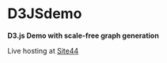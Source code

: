 # D3JSdemo

 **D3.js Demo with scale-free graph generation**

Live hosting at [Site44](https://thiebaux.site44.com/D3JSdemo/index.html)
